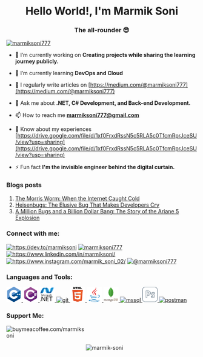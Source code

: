 <h1 align="center">Hello World!, I'm Marmik Soni</h1>
<h3 align="center">The all-rounder 😎</h3>

<p align="left"> <a href="https://twitter.com/marmiksoni777" target="blank"><img src="https://img.shields.io/twitter/follow/marmiksoni777?logo=twitter&style=for-the-badge" alt="marmiksoni777" /></a> </p>

- 🔭 I’m currently working on **Creating projects while sharing the learning journey publicly.**

- 🌱 I’m currently learning **DevOps and Cloud**

- 📝 I regularly write articles on [https://medium.com/@marmiksoni777](https://medium.com/@marmiksoni777)

- 💬 Ask me about **.NET, C# Development, and Back-end Development.**

- 📫 How to reach me **marmiksoni777@gmail.com**

- 📄 Know about my experiences [https://drive.google.com/file/d/1xf0FrxdRssN5c5RLA5c0TfcmRprJceSU/view?usp=sharing](https://drive.google.com/file/d/1xf0FrxdRssN5c5RLA5c0TfcmRprJceSU/view?usp=sharing)

- ⚡ Fun fact **I'm the invisible engineer behind the digital curtain.**

### Blogs posts
<!-- BLOG-POST-LIST:START -->
1. [The Morris Worm: When the Internet Caught Cold](https://medium.com/@marmiksoni777/the-morris-worm-when-the-internet-caught-cold-ab2a644e075e)
2. [Heisenbugs: The Elusive Bug That Makes Developers Cry](https://medium.com/@marmiksoni777/heisenbugs-the-elusive-bug-that-makes-developers-cry-caee90bff50a)
3. [A Million Bugs and a Billion Dollar Bang: The Story of the Ariane 5 Explosion](https://medium.com/@marmiksoni777/a-million-bugs-and-a-billion-dollar-bang-the-story-of-the-ariane-5-explosion-6c753469273e)

<!-- BLOG-POST-LIST:END -->

<h3 align="left">Connect with me:</h3>
<p align="left">
<a href="https://dev.to/marmiksoni" target="blank"><img align="center" src="https://raw.githubusercontent.com/rahuldkjain/github-profile-readme-generator/master/src/images/icons/Social/devto.svg" alt="https://dev.to/marmiksoni" height="30" width="40" /></a>
<a href="https://twitter.com/marmiksoni777" target="blank"><img align="center" src="https://raw.githubusercontent.com/rahuldkjain/github-profile-readme-generator/master/src/images/icons/Social/twitter.svg" alt="marmiksoni777" height="30" width="40" /></a>
<a href="https://linkedin.com/in/marmiksoni/" target="blank"><img align="center" src="https://raw.githubusercontent.com/rahuldkjain/github-profile-readme-generator/master/src/images/icons/Social/linked-in-alt.svg" alt="https://www.linkedin.com/in/marmiksoni/" height="30" width="40" /></a>
<a href="https://instagram.com/marmik_soni_02/" target="blank"><img align="center" src="https://raw.githubusercontent.com/rahuldkjain/github-profile-readme-generator/master/src/images/icons/Social/instagram.svg" alt="https://www.instagram.com/marmik_soni_02/" height="30" width="40" /></a>
<a href="https://medium.com/@marmiksoni777" target="blank"><img align="center" src="https://raw.githubusercontent.com/rahuldkjain/github-profile-readme-generator/master/src/images/icons/Social/medium.svg" alt="@marmiksoni777" height="30" width="40" /></a>
</p>

<h3 align="left">Languages and Tools:</h3>
<p align="left"> <a href="https://www.w3schools.com/cpp/" target="_blank" rel="noreferrer"> <img src="https://raw.githubusercontent.com/devicons/devicon/master/icons/cplusplus/cplusplus-original.svg" alt="cplusplus" width="40" height="40"/> </a> <a href="https://www.w3schools.com/cs/" target="_blank" rel="noreferrer"> <img src="https://raw.githubusercontent.com/devicons/devicon/master/icons/csharp/csharp-original.svg" alt="csharp" width="40" height="40"/> </a> <a href="https://dotnet.microsoft.com/" target="_blank" rel="noreferrer"> <img src="https://raw.githubusercontent.com/devicons/devicon/master/icons/dot-net/dot-net-original-wordmark.svg" alt="dotnet" width="40" height="40"/> </a> <a href="https://git-scm.com/" target="_blank" rel="noreferrer"> <img src="https://www.vectorlogo.zone/logos/git-scm/git-scm-icon.svg" alt="git" width="40" height="40"/> </a> <a href="https://www.w3.org/html/" target="_blank" rel="noreferrer"> <img src="https://raw.githubusercontent.com/devicons/devicon/master/icons/html5/html5-original-wordmark.svg" alt="html5" width="40" height="40"/> </a> <a href="https://www.java.com" target="_blank" rel="noreferrer"> <img src="https://raw.githubusercontent.com/devicons/devicon/master/icons/java/java-original.svg" alt="java" width="40" height="40"/> </a> <a href="https://www.mongodb.com/" target="_blank" rel="noreferrer"> <img src="https://raw.githubusercontent.com/devicons/devicon/master/icons/mongodb/mongodb-original-wordmark.svg" alt="mongodb" width="40" height="40"/> </a> <a href="https://www.microsoft.com/en-us/sql-server" target="_blank" rel="noreferrer"> <img src="https://www.svgrepo.com/show/303229/microsoft-sql-server-logo.svg" alt="mssql" width="40" height="40"/> </a> <a href="https://www.photoshop.com/en" target="_blank" rel="noreferrer"> <img src="https://raw.githubusercontent.com/devicons/devicon/master/icons/photoshop/photoshop-line.svg" alt="photoshop" width="40" height="40"/> </a> <a href="https://postman.com" target="_blank" rel="noreferrer"> <img src="https://www.vectorlogo.zone/logos/getpostman/getpostman-icon.svg" alt="postman" width="40" height="40"/> </a> </p>


<h3 align="left">Support Me:</h3>
<p><a href="buymeacoffee.com/marmiksoni"> <img align="left" src="https://cdn.buymeacoffee.com/buttons/v2/default-yellow.png" height="50" width="210" alt="buymeacoffee.com/marmiksoni" /></a></p><br><br>


<p><img align="center" src="https://github-readme-stats.vercel.app/api/top-langs?username=marmik-soni&show_icons=true&locale=en&layout=compact" alt="marmik-soni" /></p>

